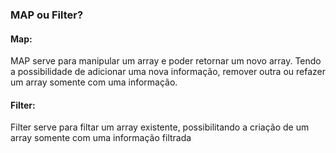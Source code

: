 ### MAP ou Filter?

#### Map:

MAP serve para manipular um array e poder retornar um novo array. Tendo a possibilidade de adicionar uma nova informação, remover outra ou refazer um array somente com uma informação.

#### Filter:
Filter serve para filtar um array existente, possibilitando a criação de um array somente com uma informação filtrada
